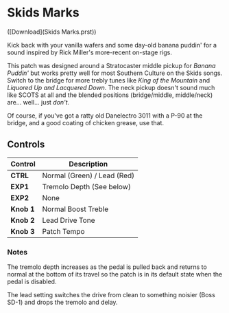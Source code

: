 # Skids Marks

([Download](Skids Marks.prst))

Kick back with your vanilla wafers and some day-old banana puddin' for
a sound inspired by Rick Miller's more-recent on-stage rigs.

This patch was designed around a Stratocaster middle pickup for
_Banana Puddin'_ but works pretty well for most Southern Culture on
the Skids songs.  Switch to the bridge for more trebly tunes like
_King of the Mountain_ and _Liquored Up and Lacquered Down_.  The neck
pickup doesn't sound much like SCOTS at all and the blended positions
(bridge/middle, middle/neck) are... well... just _don't._

Of course, if you've got a ratty old Danelectro 3011 with a P-90 at
the bridge, and a good coating of chicken grease, use that.


## Controls

| Control | Description |
| ------- | ----------- |
| **CTRL** | Normal (Green) / Lead (Red) |
| **EXP1** | Tremolo Depth (See below)|
| **EXP2** | None |
| **Knob 1** | Normal Boost Treble |
| **Knob 2** | Lead Drive Tone |
| **Knob 3** | Patch Tempo |

### Notes

The tremolo depth increases as the pedal is pulled back and returns to
normal at the bottom of its travel so the patch is in its default
state when the pedal is disabled.

The lead setting switches the drive from clean to something noisier
(Boss SD-1) and drops the tremolo and delay.
